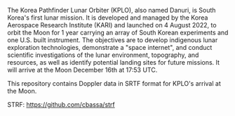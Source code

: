 The Korea Pathfinder Lunar Orbiter (KPLO), also named Danuri, is South Korea's first lunar mission. It is developed and managed by the Korea Aerospace Research Institute (KARI) and launched on 4 August 2022, to orbit the Moon for 1 year carrying an array of South Korean experiments and one U.S. built instrument. The objectives are to develop indigenous lunar exploration technologies, demonstrate a "space internet", and conduct scientific investigations of the lunar environment, topography, and resources, as well as identify potential landing sites for future missions.  It will arrive at the Moon December 16th at 17:53 UTC.

This repository contains Doppler data in SRTF format for KPLO's arrival at the Moon.

STRF: https://github.com/cbassa/strf
